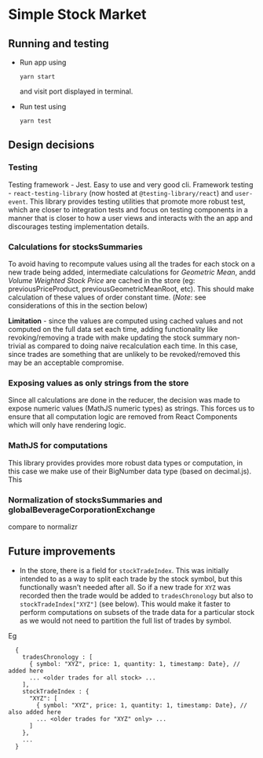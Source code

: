 # Simple Stock Market

## Running and testing

- Run app using

  `yarn start`

  and visit port displayed in terminal.

- Run test using

  `yarn test`

## Design decisions

### Testing

Testing framework - Jest. Easy to use and very good cli.
Framework testing - `react-testing-library` (now hosted at `@testing-library/react`) and `user-event`. This library provides testing utilities that promote more robust test, which are closer to integration tests and focus on testing components in a manner that is closer to how a user views and interacts with the an app and discourages testing implementation details.

### Calculations for stocksSummaries

To avoid having to recompute values using all the trades for each stock on a new trade being added, intermediate calculations for _Geometric Mean_, andd _Volume Weighted Stock Price_ are cached in the store (eg: previousPriceProduct, previousGeometricMeanRoot, etc). This should make calculation of these values of order constant time. (_Note_: see considerations of this in the section below)

**Limitation** - since the values are computed using cached values and not computed on the full data set each time, adding functionality like revoking/removing a trade with make updating the stock summary non-trivial as compared to doing naive recalculation each time. In this case, since trades are something that are unlikely to be revoked/removed this may be an acceptable compromise.

### Exposing values as only strings from the store

Since all calculations are done in the reducer, the decision was made to expose numeric values (MathJS numeric types) as strings. This forces us to ensure that all computation logic are removed from React Components which will only have rendering logic.

### MathJS for computations

This library provides provides more robust data types or computation, in this case we make use of their BigNumber data type (based on decimal.js). This

### Normalization of stocksSummaries and globalBeverageCorporationExchange

compare to normalizr

## Future improvements

- In the store, there is a field for `stockTradeIndex`. This was initially intended to as a way to split each trade by the stock symbol, but this functionally wasn't needed after all. So if a new trade for `XYZ` was recorded then the trade would be added to `tradesChronology` but also to `stockTradeIndex["XYZ"]` (see below). This would make it faster to perform computations on subsets of the trade data for a particular stock as we would not need to partition the full list of trades by symbol.

Eg

```
  {
    tradesChronology : [
      { symbol: "XYZ", price: 1, quantity: 1, timestamp: Date}, // added here
      ... <older trades for all stock> ...
    ],
    stockTradeIndex : {
      "XYZ": [
        { symbol: "XYZ", price: 1, quantity: 1, timestamp: Date}, // also added here
        ... <older trades for "XYZ" only> ...
      ]
    },
    ...
  }
```
